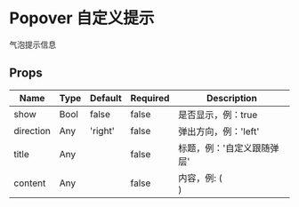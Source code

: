 # Popover 自定义提示

气泡提示信息


## Props
| Name      | Type | Default | Required | Description         |
| --------- | ---- | ------- | -------- | ------------------- |
| show      | Bool | false   | false    | 是否显示，例：true         |
| direction | Any  | 'right' | false    | 弹出方向，例：'left'       |
| title     | Any  |         | false    | 标题，例：'自定义跟随弹层'      |
| content   | Any  |         | false    | 内容，例: (<div></div>) |
